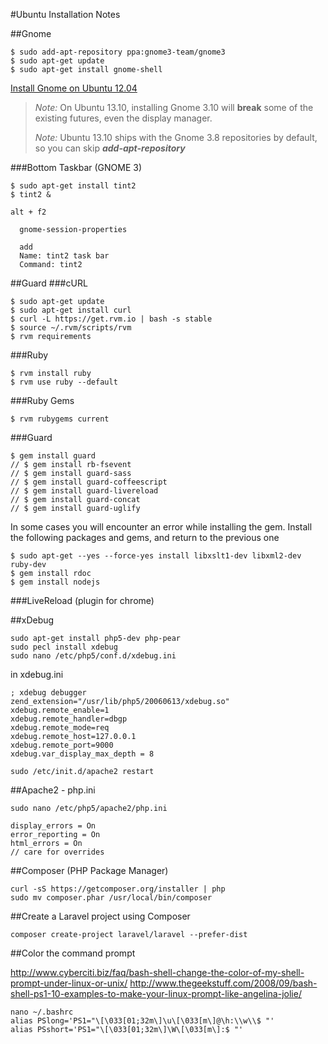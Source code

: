 #Ubuntu Installation Notes

##Gnome

    $ sudo add-apt-repository ppa:gnome3-team/gnome3
    $ sudo apt-get update
    $ sudo apt-get install gnome-shell
    
[Install Gnome on Ubuntu 12.04](http://www.filiwiese.com/installing-gnome-on-ubuntu-12-04-precise-pangolin/)

> *Note:* On Ubuntu 13.10, installing Gnome 3.10 will **break** some of the existing futures, even the display manager.
>
> *Note:* Ubuntu 13.10 ships with the Gnome 3.8 repositories by default, so you can skip **_add-apt-repository_**

###Bottom Taskbar (GNOME 3)

    $ sudo apt-get install tint2
    $ tint2 &
    
    alt + f2
	
	  gnome-session-properties

	  add
	  Name: tint2 task bar
	  Command: tint2

##Guard
###cURL

    $ sudo apt-get update
    $ sudo apt-get install curl
    $ curl -L https://get.rvm.io | bash -s stable
    $ source ~/.rvm/scripts/rvm
    $ rvm requirements
		
###Ruby

    $ rvm install ruby
    $ rvm use ruby --default
		
###Ruby Gems

    $ rvm rubygems current
 
###Guard

    $ gem install guard
    // $ gem install rb-fsevent
    // $ gem install guard-sass
    // $ gem install guard-coffeescript
    // $ gem install guard-livereload
    // $ gem install guard-concat
    // $ gem install guard-uglify
    
In some cases you will encounter an error while installing the gem. Install the following packages and gems, and return to the previous one

	$ sudo apt-get --yes --force-yes install libxslt1-dev libxml2-dev ruby-dev
	$ gem install rdoc
	$ gem install nodejs
		
###LiveReload (plugin for chrome)

##xDebug

    sudo apt-get install php5-dev php-pear
    sudo pecl install xdebug
    sudo nano /etc/php5/conf.d/xdebug.ini
    
in xdebug.ini

    ; xdebug debugger
    zend_extension="/usr/lib/php5/20060613/xdebug.so"
    xdebug.remote_enable=1
    xdebug.remote_handler=dbgp
    xdebug.remote_mode=req
    xdebug.remote_host=127.0.0.1
    xdebug.remote_port=9000
    xdebug.var_display_max_depth = 8

    sudo /etc/init.d/apache2 restart
    
##Apache2 - php.ini

    sudo nano /etc/php5/apache2/php.ini
    
    display_errors = On 	
    error_reporting = On
    html_errors = On
    // care for overrides
    
##Composer (PHP Package Manager)

    curl -sS https://getcomposer.org/installer | php
    sudo mv composer.phar /usr/local/bin/composer

##Create a Laravel project using Composer

    composer create-project laravel/laravel --prefer-dist

##Color the command prompt

http://www.cyberciti.biz/faq/bash-shell-change-the-color-of-my-shell-prompt-under-linux-or-unix/
http://www.thegeekstuff.com/2008/09/bash-shell-ps1-10-examples-to-make-your-linux-prompt-like-angelina-jolie/

    nano ~/.bashrc
    alias PSlong='PS1="\[\033[01;32m\]\u\[\033[m\]@\h:\\w\\$ "'
    alias PSshort='PS1="\[\033[01;32m\]\W\[\033[m\]:$ "'






